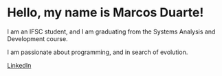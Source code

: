 <h1>Hello, my name is <strong>Marcos Duarte</strong>!</h1>

<p>I am an IFSC student, and I am graduating from the Systems Analysis and Development course.</p>

<p>I am passionate about programming, and in search of evolution.</p>

<a href="https://www.linkedin.com/in/marcos-duarte-b550b71a4">LinkedIn</a>

